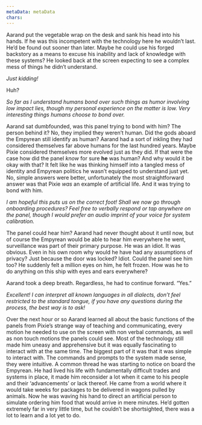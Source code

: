 ```yaml
---
metaData: metaData
chars: 
---
```


Aarand put the vegetable wrap on the desk and sank his head into his hands. If he was this incompetent with the technology here he wouldn’t last. He’d be found out sooner than later. Maybe he could use his forged backstory as a means to excuse his inability and lack of knowledge with these systems? He looked back at the screen expecting to see a complex mess of things he didn’t understand. 

*Just kidding!*

Huh?

*So far as I understand humans bond over such things as humor involving low impact lies, though my personal experience on the matter is low. Very interesting things humans choose to bond over.*

Aarand sat dumbfounded, was this panel trying to bond with him? The person behind it? No, they implied they weren’t human. Did the gods aboard the Empyrean still identify as human? Aarand had a sort of inkling they had considered themselves far above humans for the last hundred years. Maybe Pixie considered themselves more evolved just as they did. If that were the case how did the panel *know* for sure **he** was human? And why would it be okay with that? It felt like he was thinking himself into a tangled mess of identity and Empyrean politics he wasn’t equipped to understand just yet. No, simple answers were better, unfortunately the most straightforward answer was that Pixie *was* an example of artificial life. And it was trying to bond with him.

*I am hopeful this puts us on the correct foot! Shall we now go through onboarding procedures? Feel free to verbally respond or tap anywhere on the panel, though I would prefer an audio imprint of your voice for system calibration.*

The panel could hear him? Aarand had never thought about it until now, but of course the Empyrean would be able to hear him everywhere he went, surveillance was part of their primary purpose. He was an idiot. It was obvious. Even in his own room why would he have had any assumptions of privacy? Just because the door was locked? Idiot. Could the panel see him too? He suddenly felt a million eyes on him, he felt frozen. How was he to do anything on this ship with eyes and ears everywhere?

Aarand took a deep breath. Regardless, he had to continue forward. “Yes.” 

*Excellent! I can interpret all known languages in all dialects, don’t feel restricted to the standard tongue, if you have any questions during the process, the best way is to ask!*

Over the next hour or so Aarand learned all about the basic functions of the panels from Pixie’s strange way of teaching and communicating, every motion he needed to use on the screen with non verbal commands, as well as non touch motions the panels could see. Most of the technology still made him uneasy and apprehensive but it was equally fascinating to interact with at the same time. The biggest part of it was that it was simple to interact with. The commands and prompts to the system made sense, they were intuitive. A common thread he was starting to notice on board the Empyrean. He had lived his life with fundamentally difficult trades and systems in place, it made him reconsider a lot when it came to his people and their ‘advancements’ or lack thereof. He came from a world where it would take weeks for packages to be delivered in wagons pulled by animals. Now he was waving his hand to direct an artificial person to simulate ordering him food that would arrive in mere minutes. He’d gotten extremely far in very little time, but he couldn’t be shortsighted, there was a lot to learn and a lot yet to do.